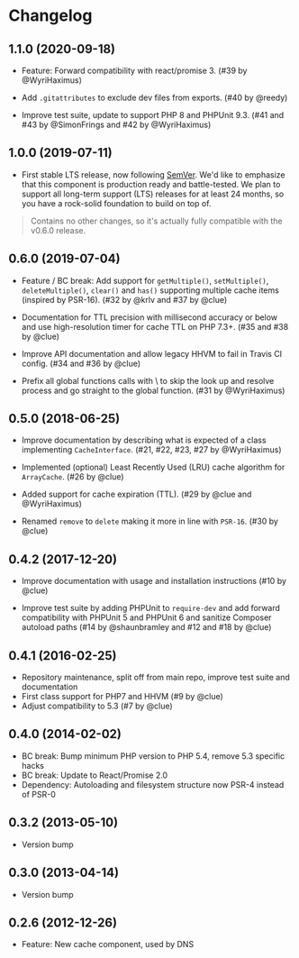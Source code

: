 # Changelog

## 1.1.0 (2020-09-18)

* Feature: Forward compatibility with react/promise 3.
  (#39 by @WyriHaximus)

* Add `.gitattributes` to exclude dev files from exports.
  (#40 by @reedy)

* Improve test suite, update to support PHP 8 and PHPUnit 9.3.
  (#41 and #43 by @SimonFrings and #42 by @WyriHaximus)

## 1.0.0 (2019-07-11)

* First stable LTS release, now following [SemVer](https://semver.org/). We'd like to emphasize that this component is
  production ready and battle-tested. We plan to support all long-term support (LTS) releases for at least 24 months, so
  you have a rock-solid foundation to build on top of.

> Contains no other changes, so it's actually fully compatible with the v0.6.0 release.

## 0.6.0 (2019-07-04)

* Feature / BC break: Add support for `getMultiple()`, `setMultiple()`, `deleteMultiple()`, `clear()` and `has()`
  supporting multiple cache items (inspired by PSR-16).
  (#32 by @krlv and #37 by @clue)

* Documentation for TTL precision with millisecond accuracy or below and use high-resolution timer for cache TTL on PHP
  7.3+.
  (#35 and #38 by @clue)

* Improve API documentation and allow legacy HHVM to fail in Travis CI config.
  (#34 and #36 by @clue)

* Prefix all global functions calls with \ to skip the look up and resolve process and go straight to the global
  function.
  (#31 by @WyriHaximus)

## 0.5.0 (2018-06-25)

* Improve documentation by describing what is expected of a class implementing `CacheInterface`.
  (#21, #22, #23, #27 by @WyriHaximus)

* Implemented (optional) Least Recently Used (LRU) cache algorithm for `ArrayCache`.
  (#26 by @clue)

* Added support for cache expiration (TTL).
  (#29 by @clue and @WyriHaximus)

* Renamed `remove` to `delete` making it more in line with `PSR-16`.
  (#30 by @clue)

## 0.4.2 (2017-12-20)

* Improve documentation with usage and installation instructions
  (#10 by @clue)

* Improve test suite by adding PHPUnit to `require-dev` and add forward compatibility with PHPUnit 5 and PHPUnit 6 and
  sanitize Composer autoload paths
  (#14 by @shaunbramley and #12 and #18 by @clue)

## 0.4.1 (2016-02-25)

* Repository maintenance, split off from main repo, improve test suite and documentation
* First class support for PHP7 and HHVM (#9 by @clue)
* Adjust compatibility to 5.3 (#7 by @clue)

## 0.4.0 (2014-02-02)

* BC break: Bump minimum PHP version to PHP 5.4, remove 5.3 specific hacks
* BC break: Update to React/Promise 2.0
* Dependency: Autoloading and filesystem structure now PSR-4 instead of PSR-0

## 0.3.2 (2013-05-10)

* Version bump

## 0.3.0 (2013-04-14)

* Version bump

## 0.2.6 (2012-12-26)

* Feature: New cache component, used by DNS
